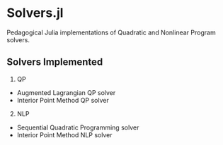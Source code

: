 # Solvers.jl
Pedagogical Julia implementations of Quadratic and Nonlinear Program solvers.

## Solvers Implemented
1. QP
* Augmented Lagrangian QP solver
* Interior Point Method QP solver
2. NLP
* Sequential Quadratic Programming solver
* Interior Point Method NLP solver